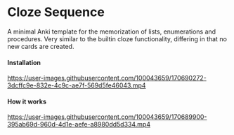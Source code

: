 # Cloze Sequence

A minimal Anki template for the memorization of lists, enumerations and procedures. Very similar to the builtin cloze functionality, differing in that no new cards are created.

#### Installation

https://user-images.githubusercontent.com/100043659/170690272-3dcffc9e-832e-4c9c-ae7f-569d5fe46043.mp4




#### How it works

https://user-images.githubusercontent.com/100043659/170689900-395ab69d-960d-4d1e-aefe-a8980dd5d334.mp4

